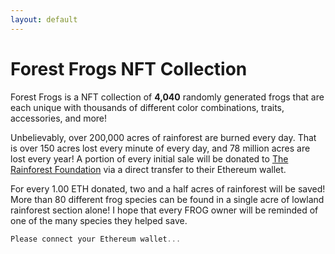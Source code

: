 ```yaml
---
layout: default
---
```


# **Forest Frogs NFT Collection**

Forest Frogs is a NFT collection of **4,040** randomly generated frogs that are each unique with thousands of different color combinations, traits, accessories, and more! 

Unbelievably, over 200,000 acres of rainforest are burned every day. That is over 150 acres lost every minute of every day, and 78 million acres are lost every year! A portion of every initial sale will be donated to [The Rainforest Foundation](https://rainforestfoundation.org/) via a direct transfer to their Ethereum wallet.

For every 1.00 ETH donated, two and a half acres of rainforest will be saved! More than 80 different frog species can be found in a single acre of lowland rainforest section alone! I hope that every FROG owner will be reminded of one of the many species they helped save.

```js
Please connect your Ethereum wallet...
```
